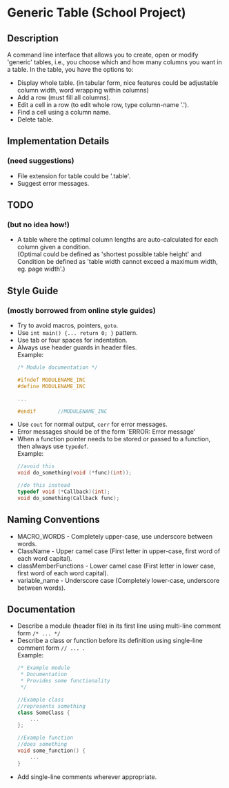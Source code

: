# Generic Table (School Project)
## Description
A command line interface that allows you to create, open or modify 'generic' tables,
i.e., you choose which and how many columns you want in a table. In the table, you have
the options to:
- Display whole table.
   (in tabular form, nice features could be adjustable column width, word wrapping within columns)
- Add a row (must fill all columns).
- Edit a cell in a row (to edit whole row, type column-name '.').
- Find a cell using a column name.
- Delete table.

## Implementation Details 
### (need suggestions)
- File extension for table could be '.table'.
- Suggest error messages.

## TODO
### (but no idea how!)
- A table where the optimal column lengths are auto-calculated for each column given a condition. <br />
  (Optimal could be defined as 'shortest possible table height' and <br />
   Condition be defined as 'table width cannot exceed a maximum width, eg. page width'.) 

## Style Guide
### (mostly borrowed from online style guides)
- Try to avoid macros, pointers, `goto`.
- Use `int main() {... return 0; }` pattern.
- Use tab or four spaces for indentation.
- Always use header guards in header files. <br />
   Example:
   ```c++
   /* Module documentation */

   #ifndef MODULENAME_INC
   #define MODULENAME_INC

   ...

   #endif       //MODULENAME_INC
   ```
- Use `cout` for normal output, `cerr` for error messages.
- Error messages should be of the form 'ERROR: Error message'
- When a function pointer needs to be stored or passed to a function, then always use `typedef`. <br />
   Example:
   ```c++
   //avoid this
   void do_something(void (*func)(int));

   //do this instead
   typedef void (*Callback)(int);
   void do_something(Callback func);
   ```

## Naming Conventions
- MACRO_WORDS - Completely upper-case, use underscore between words.
- ClassName - Upper camel case (First letter in upper-case, first word of each word capital).
- classMemberFunctions - Lower camel case (First letter in lower case, first word of each word capital).
- variable_name - Underscore case (Completely lower-case, underscore between words).

## Documentation
- Describe a module (header file) in its first line using multi-line comment form `/* ... */`
- Describe a class or function before its definition using single-line comment form `// ... `. <br />
   Example:
   ```c++
   /* Example module
    * Documentation
    * Provides some functionality
    */

   //Example class
   //represents something
   class SomeClass {
       ...
   };

   //Example function
   //does something
   void some_function() {
       ...
   }
   ```
- Add single-line comments wherever appropriate.
